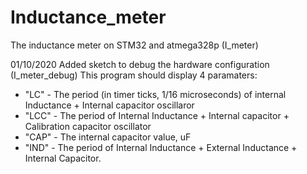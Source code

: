 # Inductance_meter
The inductance meter on STM32 and atmega328p (I_meter)

01/10/2020 Added sketch to debug the hardware configuration (I_meter_debug)
This program should display 4 paramaters:
- "LC"  - The period (in timer ticks, 1/16 microseconds) of internal Inductance + Internal capacitor oscillaror
- "LCC" - The period of Internal Inductance + Internal capacitor + Calibration capacitor oscillator
- "CAP" - The internal capacitor value, uF
- "IND" - The period of Internal Inductance + External Inductance + Internal Capacitor.
